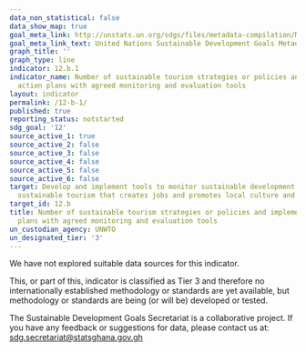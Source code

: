 ```yaml
---
data_non_statistical: false
data_show_map: true
goal_meta_link: http://unstats.un.org/sdgs/files/metadata-compilation/Metadata-Goal-12.pdf
goal_meta_link_text: United Nations Sustainable Development Goals Metadata (pdf 782kB)
graph_title: ''
graph_type: line
indicator: 12.b.1
indicator_name: Number of sustainable tourism strategies or policies and implemented
  action plans with agreed monitoring and evaluation tools
layout: indicator
permalink: /12-b-1/
published: true
reporting_status: notstarted
sdg_goal: '12'
source_active_1: true
source_active_2: false
source_active_3: false
source_active_4: false
source_active_5: false
source_active_6: false
target: Develop and implement tools to monitor sustainable development impacts for
  sustainable tourism that creates jobs and promotes local culture and products
target_id: 12.b
title: Number of sustainable tourism strategies or policies and implemented action
  plans with agreed monitoring and evaluation tools
un_custodian_agency: UNWTO
un_designated_tier: '3'
---
```

We have not explored suitable data sources for this indicator.

This, or part of this, indicator is classified as Tier 3 and therefore no internationally established methodology or standards are yet available, but methodology or standards are being (or will be) developed or tested.

The Sustainable Development Goals Secretariat is a collaborative project. If you have any feedback or suggestions for data, please contact us at: sdg.secretariat@statsghana.gov.gh
